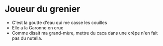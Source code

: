 # Joueur du grenier

- C'est la goutte d'eau qui me casse les couilles
- Elle a la Garonne en crue
- Comme disait ma grand-mère, mettre du caca dans une crêpe n'en fait pas du nutella.